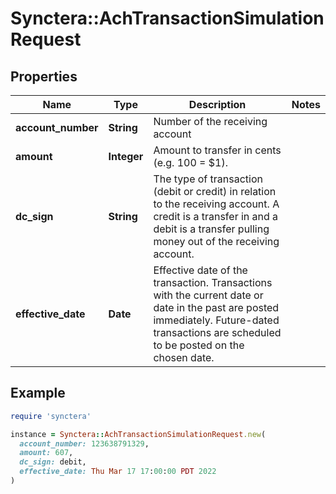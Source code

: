 # Synctera::AchTransactionSimulationRequest

## Properties

| Name | Type | Description | Notes |
| ---- | ---- | ----------- | ----- |
| **account_number** | **String** | Number of the receiving account |  |
| **amount** | **Integer** | Amount to transfer in cents (e.g. 100 &#x3D; $1). |  |
| **dc_sign** | **String** | The type of transaction (debit or credit) in relation to the receiving account. A credit is a transfer in and a debit is a transfer pulling money out of the receiving account. |  |
| **effective_date** | **Date** | Effective date of the transaction. Transactions with the current date or date in the past are posted immediately. Future-dated transactions are scheduled to be posted on the chosen date. |  |

## Example

```ruby
require 'synctera'

instance = Synctera::AchTransactionSimulationRequest.new(
  account_number: 123638791329,
  amount: 607,
  dc_sign: debit,
  effective_date: Thu Mar 17 17:00:00 PDT 2022
)
```

